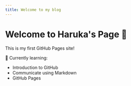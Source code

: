 ```yaml
---
title: Welcome to my blog
---
```

# Welcome to Haruka's Page 👋

This is my first GitHub Pages site!

🌱 Currently learning:
- Introduction to GitHub
- Communicate using Markdown
- GitHub Pages

